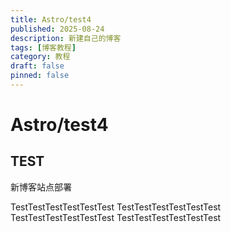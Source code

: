 ```yaml
---
title: Astro/test4
published: 2025-08-24
description: 新建自己的博客
tags: [博客教程]
category: 教程
draft: false 
pinned: false
---
```


# Astro/test4

## TEST

新博客站点部署

TestTestTestTestTestTest
TestTestTestTestTestTest
TestTestTestTestTestTest
TestTestTestTestTestTest
